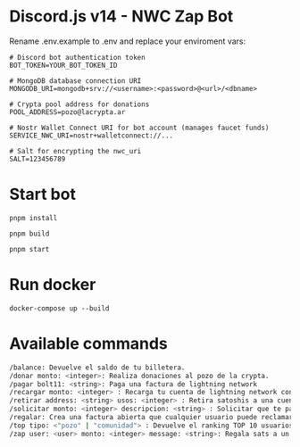# Discord.js v14 - NWC Zap Bot

Rename .env.example to .env and replace your enviroment vars:

```env
# Discord bot authentication token
BOT_TOKEN=YOUR_BOT_TOKEN_ID

# MongoDB database connection URI
MONGODB_URI=mongodb+srv://<username>:<password>@<url>/<dbname>

# Crypta pool address for donations
POOL_ADDRESS=pozo@lacrypta.ar

# Nostr Wallet Connect URI for bot account (manages faucet funds)
SERVICE_NWC_URI=nostr+walletconnect://...

# Salt for encrypting the nwc_uri
SALT=123456789
```

# Start bot

```
pnpm install
```

```
pnpm build
```

```
pnpm start
```

# Run docker

```
docker-compose up --build
```

# Available commands

```bash
/balance: Devuelve el saldo de tu billetera.
/donar monto: <integer>: Realiza donaciones al pozo de la crypta.
/pagar bolt11: <string>: Paga una factura de lightning network
/recargar monto: <integer> : Recarga tu cuenta de lightning network con una factura
/retirar address: <string> usos: <integer> : Retira satoshis a una cuenta externa a discord
/solicitar monto: <integer> descripcion: <string> : Solicitar que te paguen una factura
/regalar: Crea una factura abierta que cualquier usuario puede reclamar
/top tipo: <"pozo" | "comunidad"> : Devuelve el ranking TOP 10 usuarios que enviaron sats
/zap user: <user> monto: <integer> message: <string>: Regala sats a un usuario en discord
```
